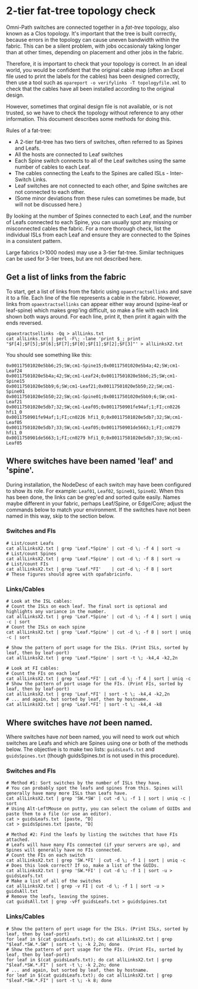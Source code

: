 
# 2-tier fat-tree topology check

Omni-Path switches are connected together in a *fat-tree* topology, also known as a Clos topology.
It's important that the tree is built correctly, because errors in the topology can cause uneven bandwidth within the fabric.
This can be a silent problem, with jobs occasionaly taking longer than at other times, depending on placement and other jobs in the fabric.

Therefore, it is important to check that your topology is correct. In an ideal world, you would be confident that the original cable map
(often an Excel file used to print the labels for the cables) has been designed correctly,
then use a tool such as ```opareport -o verifylinks -T topologyfile.xml``` to check that the cables have all been installed according to the original design.

However, sometimes that orginal design file is not available, or is not trusted, so we have to check the topology without reference to any other information.
This document describes some methods for doing this.

Rules of a fat-tree:
- A 2-tier fat-tree has two tiers of switches, often referred to as Spines and Leafs.
- All the hosts are connected to Leaf switches
- Each Spine switch connects to all of the Leaf switches using the same number of cables to each Leaf.
- The cables connecting the Leafs to the Spines are called ISLs - Inter-Switch Links.
- Leaf switches are not connected to each other, and Spine switches are not connected to each other.
- (Some minor deviations from these rules can sometimes be made, but will not be discussed here.)

By looking at the number of Spines connected to each Leaf, and the number of Leafs connected to each Spine,
you can usually spot any missing or misconnected cables the fabric.
For a more thorough check, list the individual ISLs from each Leaf and ensure they are connected to the Spines in a consistent pattern.

Large fabrics (>1000 nodes) may use a 3-tier fat-tree. Similar techniques can be used for 3-tier trees, but are not described here.

## Get a list of links from the fabric
To start, get a list of links from the fabric using ```opaextractsellinks``` and save it to a file. Each line of the file represents a cable in the fabric.
However, links from ```opaextractsellinks``` can appear either way around (spine-leaf or leaf-spine) which makes grep'ing difficult,
so make a file with each link shown both ways around. For each line, print it, then print it again with the ends reversed.
```
opaextractsellinks -Qq > allLinks.txt
cat allLinks.txt | perl -F\; -lane 'print $_; print "$F[4];$F[5];$F[6];$F[7];$F[0];$F[1];$F[2];$F[3]"' > allLinksX2.txt
```
You should see something like this:
```
0x00117501020e5bb6;25;SW;cm1-Spine15;0x00117501020e5b4a;42;SW;cm1-Leaf24
0x00117501020e5b4a;42;SW;cm1-Leaf24;0x00117501020e5bb6;25;SW;cm1-Spine15
0x00117501020e5bb9;6;SW;cm1-Leaf21;0x00117501020e5b50;22;SW;cm1-Spine01
0x00117501020e5b50;22;SW;cm1-Spine01;0x00117501020e5bb9;6;SW;cm1-Leaf21
0x00117501020e5db7;32;SW;cm1-Leaf05;0x0011750901fe94af;1;FI;cn0226 hfi1_0
0x0011750901fe94af;1;FI;cn0226 hfi1_0;0x00117501020e5db7;32;SW;cm1-Leaf05
0x00117501020e5db7;33;SW;cm1-Leaf05;0x0011750901de5663;1;FI;cn0279 hfi1_0
0x0011750901de5663;1;FI;cn0279 hfi1_0;0x00117501020e5db7;33;SW;cm1-Leaf05
```
## Where switches have been named 'leaf' and 'spine'.
During installation, the NodeDesc of each switch may have been configured to show its role.
For example: ```Leaf01```, ```Leaf02```, ```Spine01```, ```Spine02```.
When this has been done, the links can be grep'ed and sorted quite easily.
Names maybe different in your fabric, perhaps Leaf/Spine, or Edge/Core; adjust the commands below to match your environment.
If the switches have not been named in this way, skip to the section below.

### Switches and FIs
```
# List/count Leafs
cat allLinksX2.txt | grep 'Leaf.*Spine' | cut -d \; -f 4 | sort -u
# List/count Spines
cat allLinksX2.txt | grep 'Leaf.*Spine' | cut -d \; -f 8 | sort -u
# List/count FIs
cat allLinksX2.txt | grep 'Leaf.*FI'    | cut -d \; -f 8 | sort
# These figures should agree with opafabricinfo.
```
### Links/Cables
```
# Look at the ISL cables:
# Count the ISLs on each leaf. The final sort is optional and highlights any variance in the number.
cat allLinksX2.txt | grep 'Leaf.*Spine' | cut -d \; -f 4 | sort | uniq -c | sort
# Count the ISLs on each spine
cat allLinksX2.txt | grep 'Leaf.*Spine' | cut -d \; -f 8 | sort | uniq -c | sort

# Show the pattern of port usage for the ISLs. (Print ISLs, sorted by leaf, then by leaf-port)
cat allLinksX2.txt | grep 'Leaf.*Spine' | sort -t \; -k4,4 -k2,2n
```
```
# Look at FI cables:
# Count the FIs on each leaf
cat allLinksX2.txt | grep 'Leaf.*FI' | cut -d \; -f 4 | sort | uniq -c
# Show the pattern of port usage for the FIs. (Print FIs, sorted by leaf, then by leaf-port)
cat allLinksX2.txt | grep 'Leaf.*FI' | sort -t \; -k4,4 -k2,2n
# ... and again, but sorted by leaf, then by hostname.
cat allLinksX2.txt | grep 'Leaf.*FI' | sort -t \; -k4,4 -k8
```

## Where switches have *not* been named.
Where switches have *not* been named, you will need to work out which switches are Leafs and which are Spines using one or both of the methods below.
The objective is to make two lists: ```guidsLeafs.txt``` and ```guidsSpines.txt``` (though guidsSpines.txt is not used in this procedure).

### Switches and FIs
```
# Method #1: Sort switches by the number of ISLs they have.
# You can probably spot the leafs and spines from this. Spines will generally have many more ISLs than Leafs have.
cat allLinksX2.txt | grep 'SW.*SW' | cut -d \; -f 1 | sort | uniq -c | sort
# Using Alt-LeftMouse on putty, you can select the column of GUIDs and paste them to a file (or use an editor).
cat > guidsLeafs.txt  [paste, ^D]
cat > guidsSpines.txt [paste, ^D]

# Method #2: Find the leafs by listing the switches that have FIs attached.
# Leafs will have many FIs connected (if your servers are up), and Spines will generally have no FIs connected.
# Count the FIs on each switch
cat allLinksX2.txt | grep 'SW.*FI' | cut -d \; -f 1 | sort | uniq -c
# Does this look correct? If so, make a list of the GUIDs.
cat allLinksX2.txt | grep 'SW.*FI' | cut -d \; -f 1 | sort -u > guidsLeafs.txt
# Make a list of all of the switches
cat allLinksX2.txt | grep -v FI | cut -d \; -f 1 | sort -u > guidsAll.txt
# Remove the leafs, leaving the spines.
cat guidsAll.txt | grep -vFf guidsLeafs.txt > guidsSpines.txt
```
### Links/Cables
```
# Show the pattern of port usage for the ISLs. (Print ISLs, sorted by leaf, then by leaf-port)
for leaf in $(cat guidsLeafs.txt); do cat allLinksX2.txt | grep "$leaf.*SW.*.SW" | sort -t \; -k 2,2n; done
# Show the pattern of port usage for the FIs. (Print FIs, sorted by leaf, then by leaf-port)
for leaf in $(cat guidsLeafs.txt); do cat allLinksX2.txt | grep "$leaf.*SW.*.FI" | sort -t \; -k 2,2n; done
# ... and again, but sorted by leaf, then by hostname.
for leaf in $(cat guidsLeafs.txt); do cat allLinksX2.txt | grep "$leaf.*SW.*.FI" | sort -t \; -k 8; done
```
